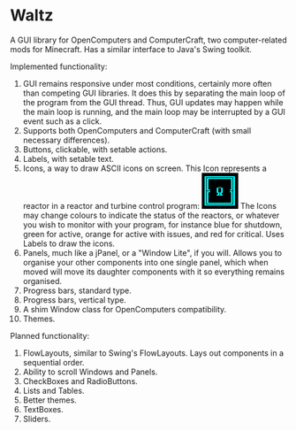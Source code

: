 # Waltz
 A GUI library for OpenComputers and ComputerCraft, two computer-related mods for Minecraft. Has a similar interface to Java's Swing toolkit. 

Implemented functionality:

1. GUI remains responsive under most conditions, certainly more often than competing GUI libraries. It does this by separating the main loop of the program from the GUI thread. Thus, GUI updates may happen while the main loop is running, and the main loop may be interrupted by a GUI event such as a click.
2. Supports both OpenComputers and ComputerCraft (with small necessary differences).
3. Buttons, clickable, with setable actions.
4. Labels, with setable text.
5. Icons, a way to draw ASCII icons on screen. This Icon represents a reactor in a reactor and turbine control program: ![ReactorControlIcon](/assets/images/icon.png "Reactor") The Icons may change colours to indicate the status of the reactors, or whatever you wish to monitor with your program, for instance blue for shutdown, green for active, orange for active with issues, and red for critical. Uses Labels to draw the icons.
6. Panels, much like a jPanel, or a "Window Lite", if you will. Allows you to organise your other components into one single panel, which when moved will move its daughter components with it so everything remains organised. 
7. Progress bars, standard type.
8. Progress bars, vertical type.
9. A shim Window class for OpenComputers compatibility.
10. Themes.

Planned functionality:

1. FlowLayouts, similar to Swing's FlowLayouts. Lays out components in a sequential order. 
2. Ability to scroll Windows and Panels.
3. CheckBoxes and RadioButtons.
4. Lists and Tables.
5. Better themes.
6. TextBoxes.
7. Sliders.